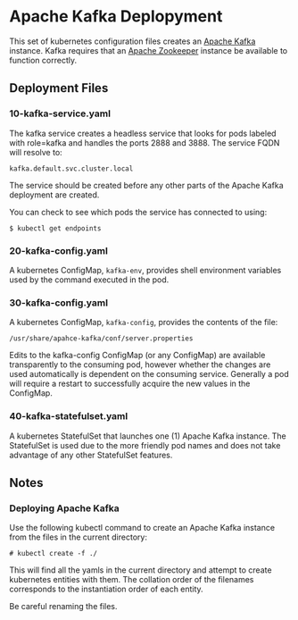 # Apache Kafka Deplopyment

This set of kubernetes configuration files creates an [Apache Kafka][2]
instance. Kafka requires that an [Apache Zookeeper][1] instance be
available to function correctly.

## Deployment Files

### 10-kafka-service.yaml 

The kafka service creates a headless service that looks for pods
labeled with role=kafka and handles the ports 2888 and 3888.
The service FQDN will resolve to:

```
kafka.default.svc.cluster.local
```
	
The service should be created before any other parts of the Apache
Kafka deployment are created.

You can check to see which pods the service has connected to using:

```
$ kubectl get endpoints
```


### 20-kafka-config.yaml 

A kubernetes ConfigMap, ```kafka-env```, provides shell environment
variables used by the command executed in the pod.


### 30-kafka-config.yaml 

A kubernetes ConfigMap, ```kafka-config```, provides the contents
of the file:

```
/usr/share/apahce-kafka/conf/server.properties
```

Edits to the kafka-config ConfigMap (or any ConfigMap) are available
transparently to the consuming pod, however whether the changes are
used automatically is dependent on the consuming service. Generally
a pod will require a restart to successfully acquire the new values
in the ConfigMap.

### 40-kafka-statefulset.yaml 

A kubernetes StatefulSet that launches one (1) Apache Kafka
instance.  The StatefulSet is used due to the more friendly pod names
and does not take advantage of any other StatefulSet features.


## Notes

### Deploying Apache Kafka

Use the following kubectl command to create an Apache Kafka
instance from the files in the current directory:

```
# kubectl create -f ./
```

This will find all the yamls in the current directory and attempt to
create kubernetes entities with them. The collation order of the
filenames corresponds to the instantiation order of each entity.

Be careful renaming the files.

[1]: https://zookeeper.apache.org
[2]: https://kafka.apache.org
